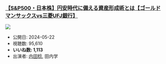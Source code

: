 ### [【S&P500・日本株】円安時代に備える資産形成術とは【ゴールドマンサックスvs三菱UFJ銀行】](https://www.youtube.com/watch?v=nF6-5DJuWSg)
[![](https://img.youtube.com/vi/nF6-5DJuWSg/sddefault.jpg)](https://www.youtube.com/watch?v=nF6-5DJuWSg)
-   公開日: 2024-05-22
-   視聴数: 95,610
-   **いいね数: 1,113**
-   出演者: [内田稔](/rehacq_fan/people/内田稔 "wikilink"), 田内学
